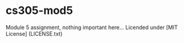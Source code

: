# cs305-mod5
Module 5 assignment, nothing important here...
Licended under [MIT License] (LICENSE.txt)
